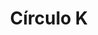 ---
title: "Círculo K"
url: /san-luis-rio-colorado/circulo-k-calzada-benjamin-flores-y-17/
shop: comodidad
---